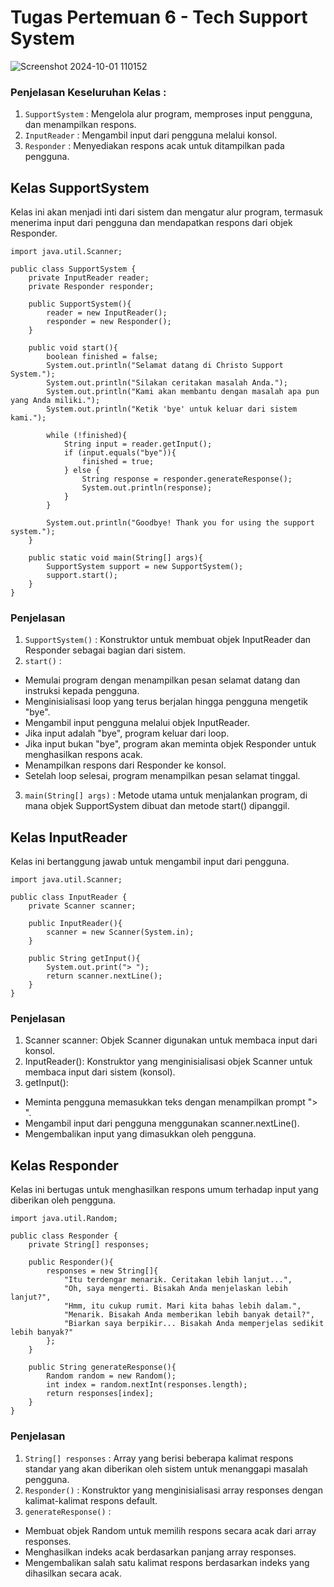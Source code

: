 # Tugas Pertemuan 6 - Tech Support System

![Screenshot 2024-10-01 110152](https://github.com/user-attachments/assets/add9594a-4dc0-4c89-a030-fd751ca26bc6)

### Penjelasan Keseluruhan Kelas :
1. `SupportSystem` : Mengelola alur program, memproses input pengguna, dan menampilkan respons.
2. `InputReader` : Mengambil input dari pengguna melalui konsol.
3. `Responder` : Menyediakan respons acak untuk ditampilkan pada pengguna.

## Kelas SupportSystem
Kelas ini akan menjadi inti dari sistem dan mengatur alur program, termasuk menerima input dari pengguna dan mendapatkan respons dari objek Responder.
```
import java.util.Scanner;

public class SupportSystem {
    private InputReader reader;
    private Responder responder;
    
    public SupportSystem(){
        reader = new InputReader();
        responder = new Responder();
    }

    public void start(){
        boolean finished = false;
        System.out.println("Selamat datang di Christo Support System.");
        System.out.println("Silakan ceritakan masalah Anda.");
        System.out.println("Kami akan membantu dengan masalah apa pun yang Anda miliki.");
        System.out.println("Ketik 'bye' untuk keluar dari sistem kami.");

        while (!finished){
            String input = reader.getInput();
            if (input.equals("bye")){
                finished = true;
            } else {
                String response = responder.generateResponse();
                System.out.println(response);
            }
        }

        System.out.println("Goodbye! Thank you for using the support system.");
    }

    public static void main(String[] args){
        SupportSystem support = new SupportSystem();
        support.start();
    }
}
```

### Penjelasan
1. `SupportSystem()` : Konstruktor untuk membuat objek InputReader dan Responder sebagai bagian dari sistem.
2. `start()` :
- Memulai program dengan menampilkan pesan selamat datang dan instruksi kepada pengguna.
- Menginisialisasi loop yang terus berjalan hingga pengguna mengetik "bye".
- Mengambil input pengguna melalui objek InputReader.
- Jika input adalah "bye", program keluar dari loop.
- Jika input bukan "bye", program akan meminta objek Responder untuk menghasilkan respons acak.
- Menampilkan respons dari Responder ke konsol.
- Setelah loop selesai, program menampilkan pesan selamat tinggal.
3. `main(String[] args)` : Metode utama untuk menjalankan program, di mana objek SupportSystem dibuat dan metode start() dipanggil.

## Kelas InputReader
Kelas ini bertanggung jawab untuk mengambil input dari pengguna.
```
import java.util.Scanner;

public class InputReader {
    private Scanner scanner;

    public InputReader(){
        scanner = new Scanner(System.in);
    }

    public String getInput(){
        System.out.print("> ");
        return scanner.nextLine();
    }
}
```
### Penjelasan 
1. Scanner scanner: Objek Scanner digunakan untuk membaca input dari konsol.
2. InputReader(): Konstruktor yang menginisialisasi objek Scanner untuk membaca input dari sistem (konsol).
3. getInput():
- Meminta pengguna memasukkan teks dengan menampilkan prompt "> ".
- Mengambil input dari pengguna menggunakan scanner.nextLine().
- Mengembalikan input yang dimasukkan oleh pengguna.

## Kelas Responder
Kelas ini bertugas untuk menghasilkan respons umum terhadap input yang diberikan oleh pengguna.
```
import java.util.Random;

public class Responder {
    private String[] responses;

    public Responder(){
        responses = new String[]{
            "Itu terdengar menarik. Ceritakan lebih lanjut...",
            "Oh, saya mengerti. Bisakah Anda menjelaskan lebih lanjut?",
            "Hmm, itu cukup rumit. Mari kita bahas lebih dalam.",
            "Menarik. Bisakah Anda memberikan lebih banyak detail?",
            "Biarkan saya berpikir... Bisakah Anda memperjelas sedikit lebih banyak?"
        };
    }

    public String generateResponse(){
        Random random = new Random();
        int index = random.nextInt(responses.length);
        return responses[index];
    }
}
```
### Penjelasan
1. `String[] responses` : Array yang berisi beberapa kalimat respons standar yang akan diberikan oleh sistem untuk menanggapi masalah pengguna.
2. `Responder()` : Konstruktor yang menginisialisasi array responses dengan kalimat-kalimat respons default.
3. `generateResponse()` :
- Membuat objek Random untuk memilih respons secara acak dari array responses.
- Menghasilkan indeks acak berdasarkan panjang array responses.
- Mengembalikan salah satu kalimat respons berdasarkan indeks yang dihasilkan secara acak.
